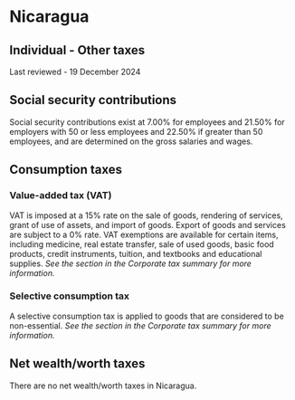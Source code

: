 # Nicaragua
## Individual - Other taxes
Last reviewed - 19 December 2024
## Social security contributions
Social security contributions exist at 7.00% for employees and 21.50% for employers with 50 or less employees and 22.50% if greater than 50 employees, and are determined on the gross salaries and wages.
## Consumption taxes
### Value-added tax (VAT)
VAT is imposed at a 15% rate on the sale of goods, rendering of services, grant of use of assets, and import of goods. Export of goods and services are subject to a 0% rate.
VAT exemptions are available for certain items, including medicine, real estate transfer, sale of used goods, basic food products, credit instruments, tuition, and textbooks and educational supplies.
_See the section in the Corporate tax summary for more information._
### Selective consumption tax
A selective consumption tax is applied to goods that are considered to be non-essential.
_See the section in the Corporate tax summary for more information._
## Net wealth/worth taxes
There are no net wealth/worth taxes in Nicaragua.
